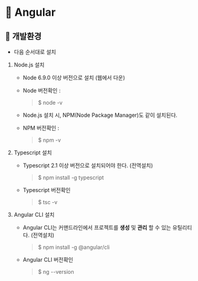 # 🐫 Angular

## 🐫 개발환경

* 다음 순서대로 설치

1. Node.js 설치

    * Node 6.9.0 이상 버전으로 설치 (웹에서 다운)

    * Node 버전확인 :

        > $ node -v

    * Node.js 설치 시, NPM(Node Package Manager)도 같이 설치된다.

    * NPM 버전확인 :

        > $ npm -v

1. Typescript 설치

    * Typescript 2.1 이상 버전으로 설치되어야 한다. (전역설치)

        > $ npm install -g typescript

    * Typescript 버전확인

        > $ tsc -v

1. Angular CLI 설치

    * Angular CLI는 커맨드라인에서 프로젝트를 **생성** 및 **관리** 할 수 있는 유틸리티다. (전역설치)

        > $ npm install -g @angular/cli

    * Angular CLI 버전확인

        > $ ng --version
